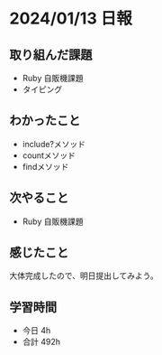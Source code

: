 # 2024/01/13 日報

## 取り組んだ課題
- Ruby 自販機課題
- タイピング

## わかったこと
- include?メソッド
- countメソッド
- findメソッド

## 次やること
- Ruby 自販機課題

## 感じたこと
大体完成したので、明日提出してみよう。

## 学習時間
- 今日 4h
- 合計 492h
